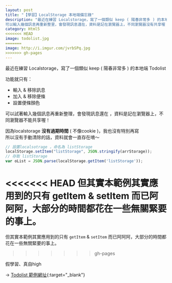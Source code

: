 ```yaml
---
layout: post
title: "【學習】LocalStorage 本地端備忘錄"
description: "最近在練習 Localstorage，寫了一個類似 keep ( 陽春非常多 ) 的本地端 Todolist
可以輸入幾個訊息再重新整里，會發現訊息還在，資料是記在瀏覽器上，不同瀏覽器沒有共享喔！"
category: Html5
<<<<<<< HEAD
image: todolist.jpg
=======
image: http://i.imgur.com/jvrbSPq.jpg
>>>>>>> gh-pages
---
```


最近在練習 Localstorage，寫了一個類似 keep ( 陽春非常多 ) 的本地端 Todolist  

功能就只有：

* 輸入 & 移除訊息
* 加入 & 移除便條
*  設置便條顏色


可以試著輸入幾個訊息再重新整理，會發現訊息還在  ，資料是記在瀏覽器上，不同瀏覽器不能共享喔！  

因為localstorage **沒有過期時間** ( 不像cookie )，我也沒有特別再寫  
所以沒有手動清除的話，資料就會一直存在唷～


``` javascript
// 設置localsotrage ，命名為 listStorage
localStorage.setItem("listStorage", JSON.stringify(arrStorage));
// 存取 listStorage
var oList = JSON.parse(localStorage.getItem('listStorage'));
```

<<<<<<< HEAD
但其實本範例其實應用到的只有 getItem & setItem 而已阿阿阿，大部分的時間都花在一些無關緊要的事上。
=======
但其實本範例其實應用到的只有 ``getItem`` & ``setItem`` 而已阿阿阿，大部分的時間都花在一些無關緊要的事上。
>>>>>>> gh-pages

假學習、真自high

→ [Todolist 範例網址](http://output.jsbin.com/fofidep/1){:target="_blank"}  
